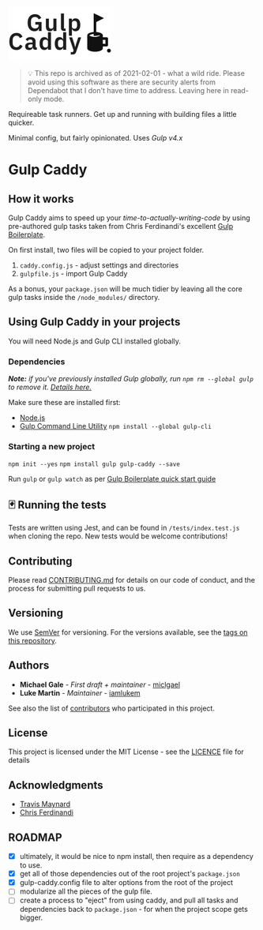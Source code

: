 ![Gulp Caddy](GulpCaddy.png)

> 💡 This repo is archived as of 2021-02-01 - what a wild ride. Please avoid using this software as there are security alerts from Dependabot that I don't have time to address. Leaving here in read-only mode.

Requireable task runners. Get up and running with building files a little quicker. 

Minimal config, but fairly opinionated. Uses *Gulp v4.x*

# Gulp Caddy

## How it works

Gulp Caddy aims to speed up your *time-to-actually-writing-code* by using pre-authored gulp tasks taken from Chris Ferdinandi's excellent [Gulp Boilerplate](https://github.com/cferdinandi/gulp-boilerplate).

On first install, two files will be copied to your project folder.

1. `caddy.config.js` - adjust settings and directories
2. `gulpfile.js` - import Gulp Caddy

As a bonus, your `package.json` will be much tidier by leaving all the core gulp tasks inside the `/node_modules/` directory.

## Using Gulp Caddy in your projects

You will need Node.js and Gulp CLI installed globally.

### Dependencies

*__Note:__ if you've previously installed Gulp globally, run `npm rm --global gulp` to remove it. [Details here.](https://medium.com/gulpjs/gulp-sips-command-line-interface-e53411d4467)*

Make sure these are installed first:

- [Node.js](http://nodejs.org)
- [Gulp Command Line Utility](http://gulpjs.com) `npm install --global gulp-cli`

### Starting a new project

`npm init --yes`
`npm install gulp gulp-caddy --save`

Run `gulp` or `gulp watch` as per [Gulp Boilerplate quick start guide](https://github.com/cferdinandi/gulp-boilerplate#quick-start)

## 🃏 Running the tests

Tests are written using Jest, and can be found in `/tests/index.test.js` when cloning the repo. New tests would be welcome contributions!

## Contributing

Please read [CONTRIBUTING.md](CONTRIBUTING.md) for details on our code of conduct, and the process for submitting pull requests to us.

## Versioning

We use [SemVer](http://semver.org/) for versioning. For the versions available, see the [tags on this repository](https://github.com/miclgael/gulp-caddy/tags). 

## Authors

* **Michael Gale** - *First draft + maintainer* - [miclgael](https://github.com/miclgael)
* **Luke Martin**  - *Maintainer* - [iamlukem](https://github.com/iamlukem)

See also the list of [contributors](https://github.com/miclgael/gulp-caddy/contributors) who participated in this project.

## License

This project is licensed under the MIT License - see the [LICENCE](https://github.com/miclgael/gulp-caddy/blob/master/LICENCE) file for details

## Acknowledgments

* [Travis Maynard](https://travismaynard.com/writing/getting-started-with-gulp)
* [Chris Ferdinandi](https://gomakethings.com/a-new-gulp-boilerplate/)

## ROADMAP

- [x] ultimately, it would be nice to npm install, then require as a dependency to use.
- [x] get all of those dependencies out of the root project's `package.json`
- [x] gulp-caddy.config file to alter options from the root of the project
- [ ] modularize all the pieces of the gulp file. 
- [ ] create a process to "eject" from using caddy, and pull all tasks and dependencies back to `package.json` - for when the project scope gets bigger.
